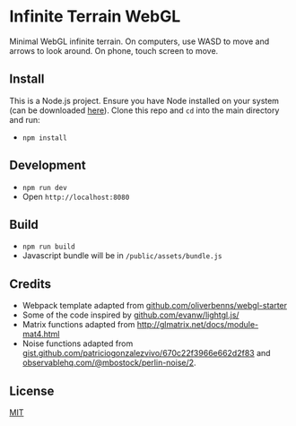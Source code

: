 # Infinite Terrain WebGL

Minimal WebGL infinite terrain. On computers, use WASD to move and arrows to look around. On phone, touch screen to move.

## Install
This is a Node.js project. Ensure you have Node installed on your system (can be downloaded [here](https://nodejs.org/en/)). Clone this repo and `cd` into the main directory and run:
- `npm install`

## Development
- `npm run dev`
- Open `http://localhost:8080`

## Build
- `npm run build`
- Javascript bundle will be in `/public/assets/bundle.js`

## Credits

- Webpack template adapted from [github.com/oliverbenns/webgl-starter](https://github.com/oliverbenns/webgl-starter)
- Some of the code inspired by [github.com/evanw/lightgl.js/](https://github.com/evanw/lightgl.js/)
- Matrix functions adapted from http://glmatrix.net/docs/module-mat4.html
- Noise functions adapted from [gist.github.com/patriciogonzalezvivo/670c22f3966e662d2f83](https://gist.github.com/patriciogonzalezvivo/670c22f3966e662d2f83) and [observablehq.com/@mbostock/perlin-noise/2](https://observablehq.com/@mbostock/perlin-noise/2).

## License
[MIT](https://opensource.org/licenses/MIT)

